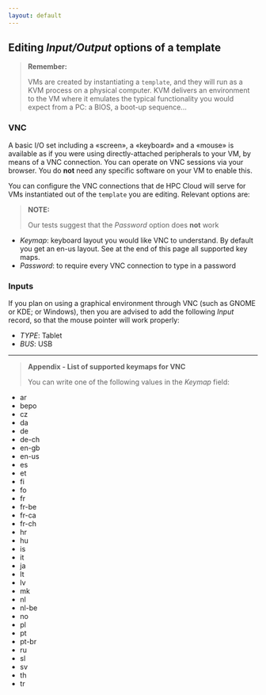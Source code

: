 ```yaml
---
layout: default
---
```

## Editing _Input/Output_ options of a template

>**Remember:**
>
>VMs are created by instantiating a `template`, and they will run as a KVM process on a physical computer. KVM delivers an environment to the VM where it emulates the typical functionality you would expect from a PC: a BIOS, a boot-up sequence... 

### VNC

A basic I/O set including a «screen», a «keyboard» and a «mouse» is available as if you were using directly-attached peripherals to your VM, by means of a VNC connection. You can operate on VNC sessions via your browser. You do **not** need any specific software on your VM to enable this. 

You can configure the VNC connections that de HPC Cloud will serve for VMs instantiated out of the `template` you are editing. Relevant options are:

>**NOTE:**
>
> Our tests suggest that the _Password_ option does **not** work

* _Keymap_: keyboard layout you would like VNC to understand. By default you get an en-us layout. See at the end of this page all supported key maps.
* _Password_: to require every VNC connection to type in a password

### Inputs

If you plan on using a graphical environment through VNC (such as GNOME or KDE; or Windows), then you are advised to add the following _Input_ record, so that the mouse pointer will work properly:

* _TYPE_: Tablet
* _BUS_: USB

---

> **Appendix - List of supported keymaps for VNC**
>
> You can write one of the following values in the _Keymap_ field:
* ar
* bepo
* cz
* da
* de
* de-ch
* en-gb
* en-us
* es
* et
* fi
* fo
* fr
* fr-be
* fr-ca
* fr-ch
* hr
* hu
* is
* it
* ja
* lt
* lv
* mk
* nl
* nl-be
* no
* pl
* pt
* pt-br
* ru
* sl
* sv
* th
* tr
